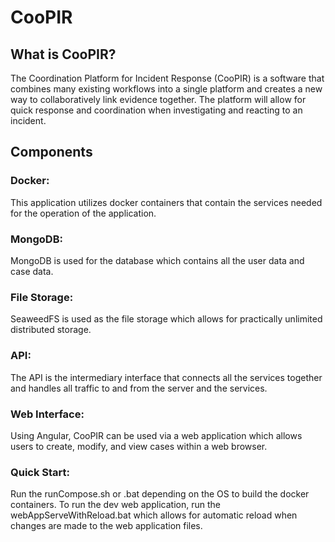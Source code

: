 # CooPIR 

## What is CooPIR?

  The Coordination Platform for Incident Response (CooPIR) is a software that combines many existing
  workflows into a single platform and creates a new way to collaboratively link evidence together.
  The platform will allow for quick response and coordination when investigating and reacting to
  an incident.
  
## Components

### Docker:
  
  This application utilizes docker containers that contain the services needed for the operation of the application.
  
### MongoDB:
  
  MongoDB is used for the database which contains all the user data and case data.
  
### File Storage:
  SeaweedFS is used as the file storage which allows for practically unlimited distributed storage.
  
### API:
  The API is the intermediary interface that connects all the services together and handles all traffic to and from the server and the services.
  
### Web Interface:
  Using Angular, CooPIR can be used via a web application which allows users to create, modify, and view cases within a web browser.
  
### Quick Start:
  
  Run the runCompose.sh or .bat depending on the OS to build the docker containers.
  To run the dev web application, run the webAppServeWithReload.bat which allows for automatic reload when changes are made to the web application files.
